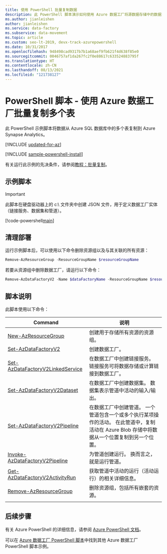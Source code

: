 ```yaml
---
title: 使用 PowerShell 批量复制数据
description: 此 PowerShell 脚本演示如何使用 Azure 数据工厂将源数据存储中的数据批量复制到目标数据存储。
ms.author: jianleishen
author: jianleishen
ms.service: data-factory
ms.subservice: data-movement
ms.topic: article
ms.custom: seo-lt-2019, devx-track-azurepowershell
ms.date: 10/31/2017
ms.openlocfilehash: 948498cad9317b7b1a68aef9fb621f4d638f85e0
ms.sourcegitcommit: 0046757af1da267fc2f0e88617c633524883795f
ms.translationtype: HT
ms.contentlocale: zh-CN
ms.lasthandoff: 08/13/2021
ms.locfileid: "121738127"
---
```

# <a name="powershell-script---copy-multiple-tables-in-bulk-by-using-azure-data-factory"></a>PowerShell 脚本 - 使用 Azure 数据工厂批量复制多个表

此 PowerShell 示例脚本将数据从 Azure SQL 数据库中的多个表复制到 Azure Synapse Analytics。

[!INCLUDE [updated-for-az](../../../includes/updated-for-az.md)]

[!INCLUDE [sample-powershell-install](../../../includes/sample-powershell-install-no-ssh-az.md)]

有关运行此示例的先决条件，请参阅[教程：批量复制](../tutorial-bulk-copy.md#prerequisites)。

## <a name="sample-script"></a>示例脚本

> [!IMPORTANT]
> 此脚本在硬盘驱动器上的 c:\ 文件夹中创建 JSON 文件，用于定义数据工厂实体（链接服务、数据集和管道）。

[!code-powershell[main](../../../powershell_scripts/data-factory/bulk-copy-from-sql-databse-to-sql-data-warehouse/bulk-copy-from-sql-database-to-sql-data-warehouse.ps1 "Bulk copy from Azure SQL Database => Azure Synapse Analytics")]

## <a name="clean-up-deployment"></a>清理部署

运行示例脚本后，可以使用以下命令删除资源组以及与其关联的所有资源：

```powershell
Remove-AzResourceGroup -ResourceGroupName $resourceGroupName
```
若要从资源组中删除数据工厂，请运行以下命令： 

```powershell
Remove-AzDataFactoryV2 -Name $dataFactoryName -ResourceGroupName $resourceGroupName
```

## <a name="script-explanation"></a>脚本说明

此脚本使用以下命令： 

| Command | 说明 |
|---|---|
| [New-AzResourceGroup](/powershell/module/az.resources/new-azresourcegroup) | 创建用于存储所有资源的资源组。 |
| [Set-AzDataFactoryV2](/powershell/module/az.datafactory/set-azdatafactoryv2) | 创建数据工厂。 |
| [Set-AzDataFactoryV2LinkedService](/powershell/module/az.datafactory/set-azdatafactoryv2linkedservice) | 在数据工厂中创建链接服务。 链接服务可将数据存储或计算链接到数据工厂。 |
| [Set-AzDataFactoryV2Dataset](/powershell/module/az.datafactory/set-azdatafactoryv2dataset) | 在数据工厂中创建数据集。 数据集表示管道中活动的输入/输出。 | 
| [Set-AzDataFactoryV2Pipeline](/powershell/module/az.datafactory/set-azdatafactoryv2pipeline) | 在数据工厂中创建管道。 一个管道包含一个或多个执行某项操作的活动。 在此管道中，复制活动在 Azure Blob 存储中将数据从一个位置复制到另一个位置。 |
| [Invoke-AzDataFactoryV2Pipeline](/powershell/module/az.datafactory/invoke-azdatafactoryv2pipeline) | 为管道创建运行。 换而言之，就是运行管道。 |
| [Get-AzDataFactoryV2ActivityRun](/powershell/module/az.datafactory/get-azdatafactoryv2activityrun) | 获取管道中活动的运行（活动运行）的相关详细信息。 
| [Remove-AzResourceGroup](/powershell/module/az.resources/remove-azresourcegroup) | 删除资源组，包括所有嵌套的资源。 |
|||

## <a name="next-steps"></a>后续步骤

有关 Azure PowerShell 的详细信息，请参阅 [Azure PowerShell 文档](/powershell/)。

可以在 [Azure 数据工厂 PowerShell 脚本](../samples-powershell.md)中找到其他 Azure 数据工厂 PowerShell 脚本示例。
